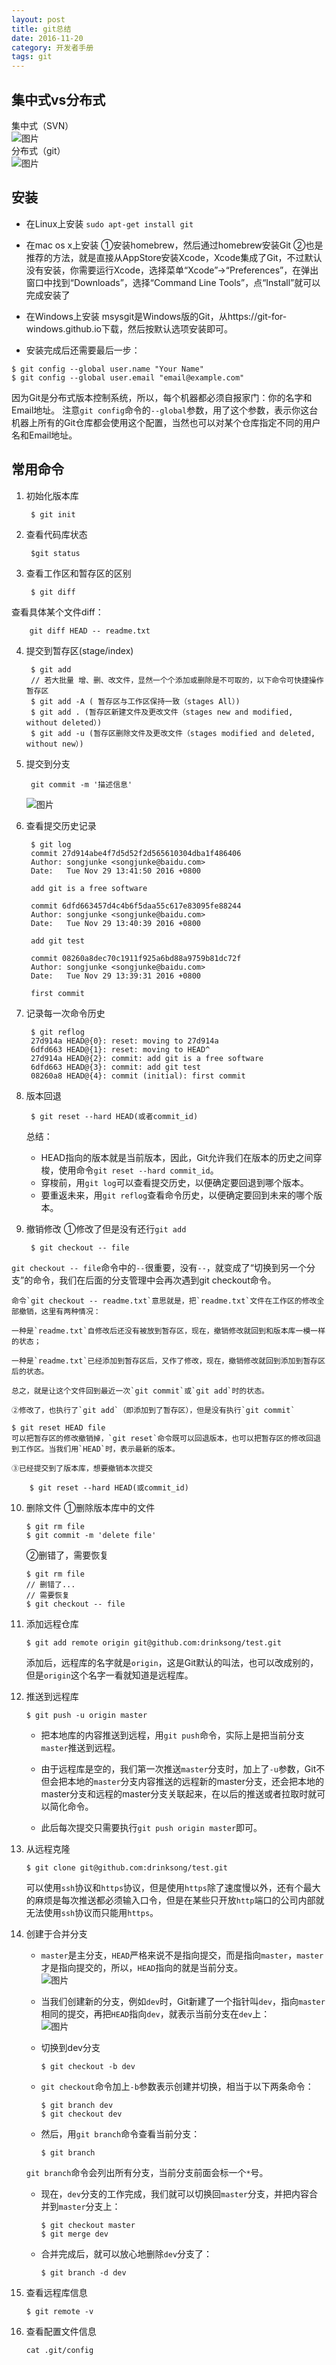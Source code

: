 ```yaml
---
layout: post
title: git总结
date: 2016-11-20
category: 开发者手册
tags: git
---
```


## 集中式vs分布式
集中式（SVN）<br>
![图片](/img/git-summary-img1.png)<br>
分布式（git）<br>
![图片](/img/git-summary-img2.png)

## 安装
- 在Linux上安装
`sudo apt-get install git`
- 在mac os x上安装
①安装homebrew，然后通过homebrew安装Git
②也是推荐的方法，就是直接从AppStore安装Xcode，Xcode集成了Git，不过默认没有安装，你需要运行Xcode，选择菜单“Xcode”->“Preferences”，在弹出窗口中找到“Downloads”，选择“Command Line Tools”，点“Install”就可以完成安装了
- 在Windows上安装
msysgit是Windows版的Git，从https://git-for-windows.github.io下载，然后按默认选项安装即可。

- 安装完成后还需要最后一步：
```
$ git config --global user.name "Your Name"
$ git config --global user.email "email@example.com"
```

因为Git是分布式版本控制系统，所以，每个机器都必须自报家门：你的名字和Email地址。
注意`git config`命令的`--global`参数，用了这个参数，表示你这台机器上所有的Git仓库都会使用这个配置，当然也可以对某个仓库指定不同的用户名和Email地址。

## 常用命令
1. 初始化版本库


	    $ git init

2. 查看代码库状态

	    $git status

3. 查看工作区和暂存区的区别

	    $ git diff
查看具体某个文件diff：

	    git diff HEAD -- readme.txt

4. 提交到暂存区(stage/index)

	    $ git add
	    // 若大批量 增、删、改文件，显然一个个添加或删除是不可取的，以下命令可快捷操作暂存区
	    $ git add -A ( 暂存区与工作区保持一致（stages All）)
	    $ git add . (暂存区新建文件及更改文件（stages new and modified, without deleted）)
	    $ git add -u (暂存区删除文件及更改文件（stages modified and deleted, without new）)

5. 提交到分支

	    git commit -m '描述信息'

      ![图片](/img/git-summary-img3.png)

6. 查看提交历史记录

	    $ git log
	    commit 27d914abe4f7d5d52f2d565610304dba1f486406
		Author: songjunke <songjunke@baidu.com>
		Date:   Tue Nov 29 13:41:50 2016 +0800

	    add git is a free software

		commit 6dfd663457d4c4b6f5daa55c617e83095fe88244
		Author: songjunke <songjunke@baidu.com>
		Date:   Tue Nov 29 13:40:39 2016 +0800

	    add git test

		commit 08260a8dec70c1911f925a6bd88a9759b81dc72f
		Author: songjunke <songjunke@baidu.com>
		Date:   Tue Nov 29 13:39:31 2016 +0800

	    first commit

7. 记录每一次命令历史

	    $ git reflog
		27d914a HEAD@{0}: reset: moving to 27d914a
		6dfd663 HEAD@{1}: reset: moving to HEAD^
		27d914a HEAD@{2}: commit: add git is a free software
		6dfd663 HEAD@{3}: commit: add git test
		08260a8 HEAD@{4}: commit (initial): first commit





8. 版本回退

	    $ git reset --hard HEAD(或者commit_id)

	总结：
	- HEAD指向的版本就是当前版本，因此，Git允许我们在版本的历史之间穿梭，使用命令`git reset --hard commit_id`。
	- 穿梭前，用`git log`可以查看提交历史，以便确定要回退到哪个版本。
	- 要重返未来，用`git reflog`查看命令历史，以便确定要回到未来的哪个版本。
9. 撤销修改
①修改了但是没有还行`git add`

	    $ git checkout -- file
`git checkout -- file`命令中的`--`很重要，没有`--`，就变成了“切换到另一个分支”的命令，我们在后面的分支管理中会再次遇到git checkout命令。

	命令`git checkout -- readme.txt`意思就是，把`readme.txt`文件在工作区的修改全部撤销，这里有两种情况：

	一种是`readme.txt`自修改后还没有被放到暂存区，现在，撤销修改就回到和版本库一模一样的状态；

	一种是`readme.txt`已经添加到暂存区后，又作了修改，现在，撤销修改就回到添加到暂存区后的状态。

	总之，就是让这个文件回到最近一次`git commit`或`git add`时的状态。

	②修改了，也执行了`git add`（即添加到了暂存区），但是没有执行`git commit`

    $ git reset HEAD file
	可以把暂存区的修改撤销掉，`git reset`命令既可以回退版本，也可以把暂存区的修改回退到工作区。当我们用`HEAD`时，表示最新的版本。

	③已经提交到了版本库，想要撤销本次提交

	    $ git reset --hard HEAD(或commit_id)
10. 删除文件
	①删除版本库中的文件

	    $ git rm file
	    $ git commit -m 'delete file'

	②删错了，需要恢复

	    $ git rm file
	    // 删错了...
	    // 需要恢复
	    $ git checkout -- file

11. 添加远程仓库


        $ git add remote origin git@github.com:drinksong/test.git

    添加后，远程库的名字就是`origin`，这是Git默认的叫法，也可以改成别的，但是`origin`这个名字一看就知道是远程库。

12. 推送到远程库

        $ git push -u origin master

    - 把本地库的内容推送到远程，用`git push`命令，实际上是把当前分支`master`推送到远程。

    - 由于远程库是空的，我们第一次推送`master`分支时，加上了`-u`参数，Git不但会把本地的`master`分支内容推送的远程新的master分支，还会把本地的master分支和远程的master分支关联起来，在以后的推送或者拉取时就可以简化命令。

    - 此后每次提交只需要执行`git push origin master`即可。

13. 从远程克隆

        $ git clone git@github.com:drinksong/test.git

    可以使用`ssh`协议和`https`协议，但是使用`https`除了速度慢以外，还有个最大的麻烦是每次推送都必须输入口令，但是在某些只开放`http`端口的公司内部就无法使用`ssh`协议而只能用`https`。

14. 创建于合并分支
      - `master`是主分支，`HEAD`严格来说不是指向提交，而是指向`master`，`master`才是指向提交的，所以，`HEAD`指向的就是当前分支。<br>
    ![图片](/img/git-summary-img4.png)<br>


      - 当我们创建新的分支，例如`dev`时，Git新建了一个指针叫`dev`，指向`master`相同的提交，再把`HEAD`指向`dev`，就表示当前分支在`dev`上：<br>
    ![图片](/img/git-summary-img5.png)


    - 切换到dev分支

          $ git checkout -b dev

    - `git checkout`命令加上`-b`参数表示创建并切换，相当于以下两条命令：

          $ git branch dev
          $ git checkout dev

    - 然后，用`git branch`命令查看当前分支：

          $ git branch

    `git branch`命令会列出所有分支，当前分支前面会标一个`*`号。
    - 现在，`dev`分支的工作完成，我们就可以切换回`master`分支，并把内容合并到`master`分支上：

          $ git checkout master
          $ git merge dev
    - 合并完成后，就可以放心地删除`dev`分支了：

          $ git branch -d dev

15. 查看远程库信息

        $ git remote -v

16. 查看配置文件信息

        cat .git/config
